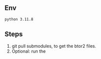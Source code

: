 ## Env

```
python 3.11.8
```

## Steps

1. git pull submodules, to get the btor2 files.
2. Optional: run the 